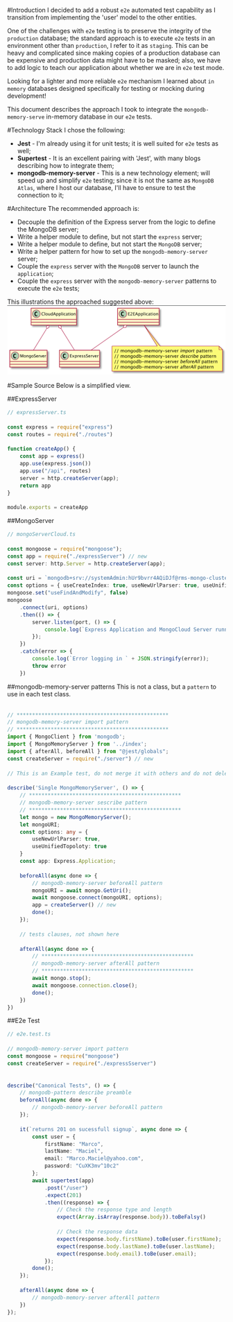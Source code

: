 #Introduction
I decided to add a robust `e2e` automated test capability as I transition from implementing the 'user' model to the other entities.

One of the challenges with `e2e` testing is to preserve the integrity of the `production` database; the standard approach is to execute `e2e` tests in an environment other than `production`, I refer to it as `staging`. This can be heavy and complicated since making copies of a production database can be expensive and production data might have to be masked; also, we  have to add logic to teach our application about whether we are in `e2e` test mode.

Looking for a lighter and more reliable `e2e` mechanism I learned about `in memory` databases designed specifically  for testing or mocking during development!

This document describes the approach I took to integrate the `mongodb-memory-serve` in-memory database in our `e2e` tests.

#Technology Stack
I chose the following:
* **Jest** - I'm already using it for unit tests; it is well suited for `e2e` tests as well;
* **Supertest**  - It is an excellent pairing with 'Jest', with many blogs describing how to integrate them;
* **mongodb-memory-server** - This is a new technology element; will speed up and simplify `e2e` testing; since it is not the same as `MongoDB Atlas`, where I host our database, I'll have to ensure to test the connection to it;

#Architecture
The recommended approach is:
* Decouple the definition of the Express server from the logic to define the MongoDB server;
* Write a helper module to define, but not start the `express` server;
* Write a helper module to define, but not start the `MongoDB` server;
* Write a helper pattern for how to set up the `mongodb-memory-server` server;
* Couple the `express` server with the `MongoDB` server to launch the `application`;
* Couple the `express` server with the `mongodb-memory-server` patterns to execute the `e2e` tests;

This illustrations the approached suggested above:
![Alt text](./images/e2e-1.png)

#Sample Source
Below is a simplified view.

##ExpressServer
````typescript
// expressServer.ts

const express = require("express")
const routes = require("./routes")

function createApp() {
	const app = express()
	app.use(express.json())
	app.use("/api", routes)
	server = http.createServer(app);
	return app
}

module.exports = createApp
````

##MongoServer
````typescript
// mongoServerCloud.ts

const mongoose = require("mongoose");
const app = require("./expressServer") // new
const server: http.Server = http.createServer(app);

const uri = `mongodb+srv://systemAdmin:hUr9bvrr4AQiDJf@rms-mongo-cluster-chess.z4pdw.mongodb.net/swiss-pairing`;
const options = { useCreateIndex: true, useNewUrlParser: true, useUnifiedTopology: true }
mongoose.set("useFindAndModify", false)
mongoose
	.connect(uri, options)
	.then(() => {
		server.listen(port, () => {
			console.log(`Express Application and MongoCloud Server running`)
		});
	})
	.catch(error => {
		console.log(`Error logging in ` + JSON.stringify(error));
		throw error
	})

````
##mongodb-memory-server patterns
This is not a class, but a `pattern` to use in each test class.
````typescript

// *************************************************
// mongodb-memory-server import pattern
// *************************************************
import { MongoClient } from 'mongodb';
import { MongoMemoryServer } from '../index';
import { afterAll, beforeAll } from "@jest/globals";
const createServer = require("./server") // new

// This is an Example test, do not merge it with others and do not delete this file

describe('Single MongoMemoryServer', () => {
	// *************************************************
	// mongodb-memory-server sescribe pattern
    // *************************************************
	let mongo = new MongoMemoryServer();
	let mongoURI;
	const options: any = {
		useNewUrlParser: true,
		useUnifiedTopoloty: true
	}
	const app: Express.Application;
	
	beforeAll(async done => {
		// mongodb-memory-server beforeAll pattern
		mongoURI = await mongo.GetUri();
		await mongoose.connect(mongoURI, options);
		app = createServer() // new
		done();
	});

	// tests clauses, not shown here

	afterAll(async done => {
		// *************************************************
		// mongodb-memory-server afterAll pattern
		// *************************************************
		await mongo.stop();
		await mongoose.connection.close();
		done();
	})
})
````

##E2e Test

````typescript
// e2e.test.ts

// mongodb-memory-server import pattern
const mongoose = require("mongoose")
const createServer = require("./expressSserver")


describe("Canonical Tests", () => {
	// mongodb-pattern describe preamble
	beforeAll(async done => {
		// mongodb-memory-server beforeAll pattern
	});
	
    it(`returns 201 on sucessfull signup`, async done => {
        const user = {
            firstName: "Marco",
            lastName: "Maciel",
            email: "Marco.Maciel@yahoo.com",
            password: "CuXK3mv^10c2"
        };
        await supertest(app)
            .post("/user")
            .expect(201)
            .then((response) => {
                // Check the response type and length
                expect(Array.isArray(response.body)).toBeFalsy()
                 
                // Check the response data
                expect(response.body.firstName).toBe(user.firstName);
                expect(response.body.lastName).toBe(user.lastName);
                expect(response.body.email).toBe(user.email);
            });
        done();
	});
    
	afterAll(async done => {
		// mongodb-memory-server afterAll pattern
	})
});
````